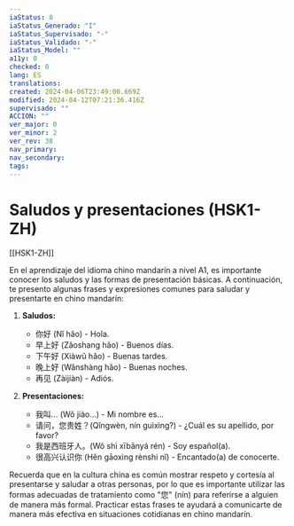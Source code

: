```yaml
---
iaStatus: 8
iaStatus_Generado: "I"
iaStatus_Supervisado: "-"
iaStatus_Validado: "-"
iaStatus_Model: ""
a11y: 0
checked: 0
lang: ES
translations: 
created: 2024-04-06T23:49:00.669Z
modified: 2024-04-12T07:21:36.416Z
supervisado: ""
ACCION: ""
ver_major: 0
ver_minor: 2
ver_rev: 38
nav_primary: 
nav_secondary: 
tags:
---
```

# Saludos y presentaciones (HSK1-ZH)

[[HSK1-ZH]]

En el aprendizaje del idioma chino mandarín a nivel A1, es importante conocer los saludos y las formas de presentación básicas. A continuación, te presento algunas frases y expresiones comunes para saludar y presentarte en chino mandarín:

1. **Saludos:**
   - 你好 (Nǐ hǎo) - Hola.
   - 早上好 (Zǎoshang hǎo) - Buenos días.
   - 下午好 (Xiàwǔ hǎo) - Buenas tardes.
   - 晚上好 (Wǎnshàng hǎo) - Buenas noches.
   - 再见 (Zàijiàn) - Adiós.

2. **Presentaciones:**
   - 我叫... (Wǒ jiào...) - Mi nombre es...
   - 请问，您贵姓？(Qǐngwèn, nín guìxìng?) - ¿Cuál es su apellido, por favor?
   - 我是西班牙人。(Wǒ shì xībānyá rén) - Soy español(a).
   - 很高兴认识你 (Hěn gāoxìng rènshi nǐ) - Encantado(a) de conocerte.
   
Recuerda que en la cultura china es común mostrar respeto y cortesía al presentarse y saludar a otras personas, por lo que es importante utilizar las formas adecuadas de tratamiento como "您" (nín) para referirse a alguien de manera más formal. Practicar estas frases te ayudará a comunicarte de manera más efectiva en situaciones cotidianas en chino mandarín.
